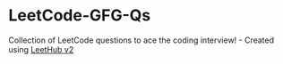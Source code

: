 # LeetCode-GFG-Qs
Collection of LeetCode questions to ace the coding interview! - Created using [LeetHub v2](https://github.com/arunbhardwaj/LeetHub-2.0)
